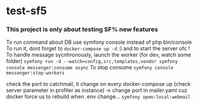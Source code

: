 # test-sf5
### This project is only about testing SF% new features
To run command about DB use symfony console instead of php bin/console
To run it, dont forget to `docker-compose up -d` :) and to start the server ofc !
To handle message sycnhronously, launch the worker (for dev, watch some folder)
`symfony run -d --watch=config,src,templates,vendor symfony console messenger:consume async`
To stop consume
`symfony console messenger:stop-workers`

check the port to catchmail, it change on every docker-compose up (check server parameter in profiler as instance)
 -> change port in mailer.yaml cuz docker force us to rebuild when .env change...
 `symfony open:local:webmail`